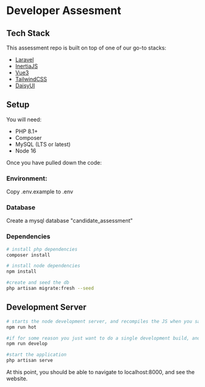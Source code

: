 # Developer Assesment

## Tech Stack

This assessment repo is built on top of one of our go-to stacks:
- [Laravel](https://laravel.com/docs)
- [InertiaJS](https://inertiajs.com/how-it-works)
- [Vue3](https://vuejs.org/guide/introduction.html)
- [TailwindCSS](https://tailwindcss.com/docs)
- [DaisyUI](https://daisyui.com/components/)

## Setup
You will need:
- PHP 8.1+
- Composer
- MySQL (LTS or latest)
- Node 16

Once you have pulled down the code:

### Environment:
Copy .env.example to .env

### Database
Create a mysql database "candidate_assessment"

### Dependencies

```bash
# install php dependencies
composer install

# install node dependencies
npm install

#create and seed the db
php artisan migrate:fresh --seed
```

## Development Server

```bash
# starts the node development server, and recompiles the JS when you save
npm run hot

#if for some reason you just want to do a single development build, and not watch for changes:
npm run develop

#start the application
php artisan serve
```

At this point, you should be able to navigate to localhost:8000, and see the website.


